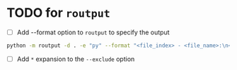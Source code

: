 # TODO for `routput`

- [ ] Add --format option to `routput` to specify the output

```bash
python -m routput -d . -e "py" --format "<file_index> - <file_name>:\n<file_contents>"
```

- [ ] Add `*` expansion to the `--exclude` option

